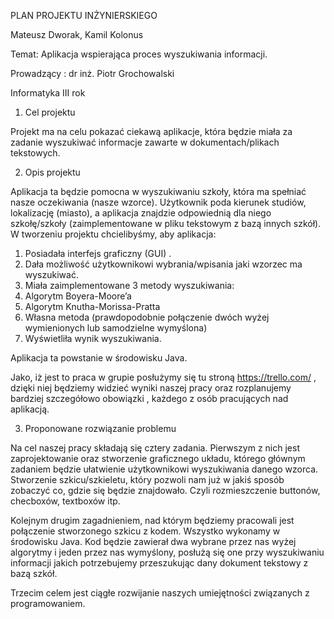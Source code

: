 PLAN PROJEKTU INŻYNIERSKIEGO	


Mateusz Dworak,
Kamil Kolonus	

Temat:
Aplikacja wspierająca proces wyszukiwania informacji. 	

Prowadzący : 
dr inż.  Piotr Grochowalski

Informatyka
III rok		

1.	Cel projektu

Projekt ma na celu pokazać ciekawą aplikacje, która będzie miała za zadanie wyszukiwać informacje zawarte w dokumentach/plikach tekstowych. 

2.	Opis projektu

Aplikacja ta będzie pomocna w wyszukiwaniu szkoły, która ma spełniać nasze oczekiwania (nasze wzorce). Użytkownik poda kierunek studiów, lokalizację (miasto), a aplikacja znajdzie odpowiednią dla niego szkołę/szkoły (zaimplementowane w pliku tekstowym z bazą innych szkół).
W tworzeniu projektu chcielibyśmy, aby aplikacja: 
1.	Posiadała interfejs graficzny (GUI) .
2.	Dała możliwość użytkownikowi wybrania/wpisania jaki wzorzec ma wyszukiwać.
3.	Miała zaimplementowane 3 metody wyszukiwania:
1. Algorytm Boyera-Moore’a
2. Algorytm Knutha-Morissa-Pratta
3. Własna metoda (prawdopodobnie połączenie dwóch wyżej wymienionych lub samodzielne wymyślona)
4.	Wyświetliła wynik wyszukiwania.

Aplikacja ta powstanie w środowisku Java. 

Jako, iż jest to praca w grupie posłużymy się tu stroną https://trello.com/ , dzięki niej będziemy widzieć wyniki naszej pracy oraz rozplanujemy bardziej szczegółowo obowiązki , każdego z osób pracujących nad aplikacją.

3.	Proponowane rozwiązanie problemu


Na cel naszej pracy składają się cztery zadania. Pierwszym z nich jest zaprojektowanie oraz stworzenie graficznego układu, którego głównym zadaniem będzie ułatwienie użytkownikowi wyszukiwania danego wzorca. Stworzenie szkicu/szkieletu, który pozwoli nam już w jakiś sposób zobaczyć co, gdzie się będzie znajdowało. Czyli rozmieszczenie buttonów, checboxów, textboxów itp.

Kolejnym drugim zagadnieniem, nad którym będziemy pracowali jest połączenie stworzonego szkicu z kodem. Wszystko wykonamy w środowisku Java. Kod będzie zawierał dwa wybrane przez nas wyżej algorytmy i jeden przez nas wymyślony, posłużą się one przy wyszukiwaniu informacji jakich potrzebujemy przeszukując dany dokument tekstowy z bazą szkół. 

Trzecim celem jest ciągłe rozwijanie naszych  umiejętności związanych z programowaniem.


